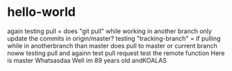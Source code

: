 hello-world
===========
again testing pull = does "git pull" while working in another branch only update the commits in origin/master?
testing "tracking-branch" = if pulling while in anotherbranch than master does pull to master or current branch
noww testing pull
and againn
test pull request
test the remote function
Here is master
Whatsasdaa
Well im 89 years old andKOALAS
